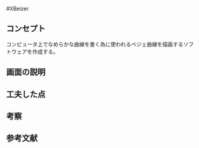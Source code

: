 #XBeizer
## コンセプト
コンピュータ上でなめらかな曲線を書く為に使われるベジェ曲線を描画するソフトウェアを作成する。

## 画面の説明

## 工夫した点


## 考察

## 参考文献